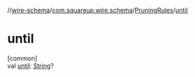 //[wire-schema](../../../index.md)/[com.squareup.wire.schema](../index.md)/[PruningRules](index.md)/[until](until.md)

# until

[common]\
val [until](until.md): [String](https://kotlinlang.org/api/latest/jvm/stdlib/kotlin/-string/index.html)?
